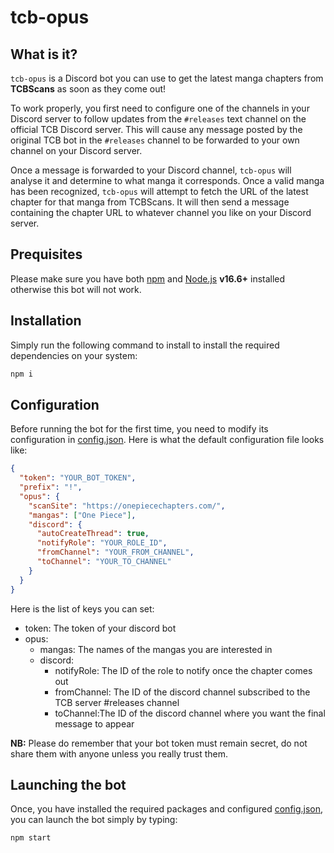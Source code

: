 # tcb-opus

## What is it?

`tcb-opus` is a Discord bot you can use to get the latest manga chapters from **TCBScans** as soon as they come out!

To work properly, you first need to configure one of the channels in your Discord server to follow updates from the `#releases` text channel on the official TCB Discord server. This will cause any message posted by the original TCB bot in the `#releases` channel to be forwarded to your own channel on your Discord server.

Once a message is forwarded to your Discord channel, `tcb-opus` will analyse it and determine to what manga it corresponds. Once a valid manga has been recognized, `tcb-opus` will attempt to fetch the URL of the latest chapter for that manga from TCBScans. It will then send a message containing the chapter URL to whatever channel you like on your Discord server.

## Prequisites

Please make sure you have both [npm](https://www.npmjs.com/) and [Node.js](https://nodejs.org/) **v16.6+** installed otherwise this bot will not work.

## Installation

Simply run the following command to install to install the required dependencies on your system:

```sh
npm i
```

## Configuration

Before running the bot for the first time, you need to modify its configuration in [config.json](config.json). Here is what the default configuration file looks like:

```json
{
  "token": "YOUR_BOT_TOKEN",
  "prefix": "!",
  "opus": {
    "scanSite": "https://onepiecechapters.com/",
    "mangas": ["One Piece"],
    "discord": {
      "autoCreateThread": true,
      "notifyRole": "YOUR_ROLE_ID",
      "fromChannel": "YOUR_FROM_CHANNEL",
      "toChannel": "YOUR_TO_CHANNEL"
    }
  }
}
```

Here is the list of keys you can set:

- token: The token of your discord bot
- opus:
  - mangas: The names of the mangas you are interested in
  - discord:
    - notifyRole: The ID of the role to notify once the chapter comes out
    - fromChannel: The ID of the discord channel subscribed to the TCB server #releases channel
    - toChannel:The ID of the discord channel where you want the final message to appear

**NB:** Please do remember that your bot token must remain secret, do not share them with anyone unless you really trust them.

## Launching the bot

Once, you have installed the required packages and configured [config.json](config.json), you can launch the bot simply by typing:

```
npm start
```
